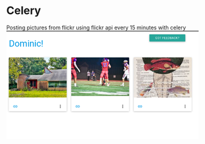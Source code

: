 # Celery
Posting pictures from flickr using flickr api every 15 minutes with celery
<img src='tasks.png' />
